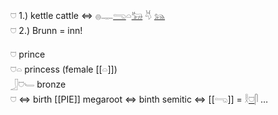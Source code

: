 𓈞 1.) kettle cattle ⇔ 𓐍𓊃[𓂸](𓂸)𓏏[𓃒](𓃒) 𓄃 [𓃬](𓃬)  
𓈞 2.) Brunn = inn!  

𓈞  prince  
𓈞𓏏 princess (female [[𓏏]])  
𓃀𓈞𓄑 bronze  
𓈞 ⇔ birth [[PIE]] megaroot ⇔ binth semitic ⇔ [[𓂸]] = 𓎛[𓈞](𓈞)𓋴 …  
